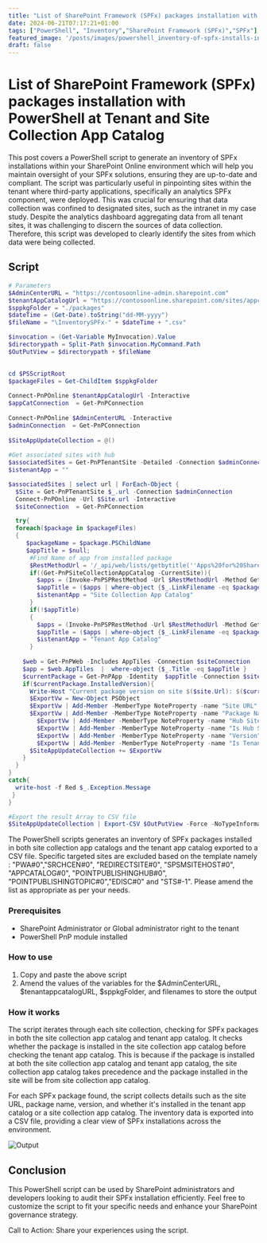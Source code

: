 ```yaml
---
title: "List of SharePoint Framework (SPFx) packages installation with PowerShell at Tenant and Site Collection App Catalog"
date: 2024-06-21T07:17:21+01:00
tags: ["PowerShell", "Inventory","SharePoint Framework (SPFx)","SPFx"]
featured_image: '/posts/images/powershell_inventory-of-spfx-installs-in-sites/example.png'
draft: false
---
```


# List of SharePoint Framework (SPFx) packages installation with PowerShell at Tenant and Site Collection App Catalog

This post covers a PowerShell script to generate an inventory of SPFx installations within your SharePoint Online environment which will help you maintain oversight of your SPFx solutions, ensuring they are up-to-date and compliant. The script was particularly useful in pinpointing sites within the tenant where third-party applications, specifically an analytics SPFx component, were deployed. This was crucial for ensuring that data collection was confined to designated sites, such as the intranet in my case study. Despite the analytics dashboard aggregating data from all tenant sites, it was challenging to discern the sources of data collection. Therefore, this script was developed to clearly identify the sites from which data were being collected.

## Script

```PowerShell
# Parameters
$AdminCenterURL = "https://contosoonline-admin.sharepoint.com"
$tenantAppCatalogUrl = "https://contosoonline.sharepoint.com/sites/appcatalog"
$sppkgFolder = "./packages"
$dateTime = (Get-Date).toString("dd-MM-yyyy")
$fileName = "\InventorySPFx-" + $dateTime + ".csv"

$invocation = (Get-Variable MyInvocation).Value
$directorypath = Split-Path $invocation.MyCommand.Path
$OutPutView = $directorypath + $fileName

 
cd $PSScriptRoot
$packageFiles = Get-ChildItem $sppkgFolder
 
Connect-PnPOnline $tenantAppCatalogUrl -Interactive
$appCatConnection  = Get-PnPConnection
 
Connect-PnPOnline $AdminCenterURL -Interactive
$adminConnection  = Get-PnPConnection
 
$SiteAppUpdateCollection = @()
 
#Get associated sites with hub
$associatedSites = Get-PnPTenantSite -Detailed -Connection $adminConnection  | Where-Object -Property Template -NotIn ("PWA#0","SRCHCEN#0", "REDIRECTSITE#0", "SPSMSITEHOST#0", "APPCATALOG#0", "POINTPUBLISHINGHUB#0", "POINTPUBLISHINGTOPIC#0","EDISC#0", "STS#-1") 
$istenantApp = ""

$associatedSites | select url | ForEach-Object {
  $Site = Get-PnPTenantSite $_.url -Connection $adminConnection
  Connect-PnPOnline -Url $Site.url -Interactive
  $siteConnection  = Get-PnPConnection   

  try{
  foreach($package in $packageFiles)
  {  
     $packageName = $package.PSChildName
     $appTitle = $null;
      #Find Name of app from installed package
      $RestMethodUrl = '/_api/web/lists/getbytitle(''Apps%20for%20SharePoint'')/items?$select=Title,LinkFilename'
      if((Get-PnPSiteCollectionAppCatalog -CurrentSite)){
        $apps = (Invoke-PnPSPRestMethod -Url $RestMethodUrl -Method Get -Connection $siteConnection).Value
        $appTitle = ($apps | where-object {$_.LinkFilename -eq $packageName} | select Title).Title
        $istenantApp = "Site Collection App Catalog"
      }
      if(!$appTitle)
      {
        $apps = (Invoke-PnPSPRestMethod -Url $RestMethodUrl -Method Get -Connection $appCatConnection).Value
        $appTitle = ($apps | where-object {$_.LinkFilename -eq $packageName} | select Title).Title
        $istenantApp = "Tenant App Catalog"
      }
  
    $web = Get-PnPWeb -Includes AppTiles -Connection $siteConnection
    $app = $web.AppTiles  |  where-object {$_.Title -eq $appTitle }
    $currentPackage = Get-PnPApp -Identity  $appTitle -Connection $siteConnection
    if($currentPackage.InstalledVersion){
      Write-Host "Current package version on site $($site.Url): $($currentPackage.InstalledVersion)"
      $ExportVw = New-Object PSObject
      $ExportVw | Add-Member -MemberType NoteProperty -name "Site URL" -value $Site.url
      $ExportVw | Add-Member -MemberType NoteProperty -name "Package Name" -value $packageName
        $ExportVw | Add-Member -MemberType NoteProperty -name "Hub Site Name" -value  (get-pnphubsite -identity $Site.HubSiteId.Guid).title
        $ExportVw | Add-Member -MemberType NoteProperty -name "Is Hub Site" -value $Site.IsHubSite
        $ExportVw | Add-Member -MemberType NoteProperty -name "Version" -value $currentPackage.InstalledVersion
        $ExportVw | Add-Member -MemberType NoteProperty -name "Is Tenant" -value $istenantApp
      $SiteAppUpdateCollection += $ExportVw
    }
  }
}
catch{
  write-host -f Red $_.Exception.Message
 }
}

#Export the result Array to CSV file
$SiteAppUpdateCollection | Export-CSV $OutPutView -Force -NoTypeInformation
```

The PowerShell scripts generates an inventory of SPFx packages installed in both site collection app catalogs and the tenant app catalog exported to a CSV file.
Specific targeted sites are excluded based on the template namely : "PWA#0","SRCHCEN#0", "REDIRECTSITE#0", "SPSMSITEHOST#0", "APPCATALOG#0", "POINTPUBLISHINGHUB#0", "POINTPUBLISHINGTOPIC#0","EDISC#0" and "STS#-1". Please amend the list as appropriate as per your needs.

### Prerequisites

* SharePoint Administrator or Global administrator right to the tenant
* PowerShell PnP module installed

### How to use

1. Copy and paste the above script
2. Amend the values of the variables for the $AdminCenterURL, $tenantappcatalogURL, $sppkgFolder, and filenames to store the output

### How it works

The script iterates through each site collection, checking for SPFx packages in both the site collection app catalog and tenant app catalog. It checks whether the package is installed in the site collection app catalog before checking the tenant app catalog. This is because if the package is installed at both the site collection app catalog and tenant app catalog, the site collection app catalog takes precedence and the package installed in the site will be from site collection app catalog. 

For each SPFx package found, the script collects details such as the site URL, package name, version, and whether it's installed in the tenant app catalog or a site collection app catalog. The inventory data is exported into a CSV file, providing a clear view of SPFx installations across the environment.

![Output](../images/powershell_inventory-of-spfx-installs-in-sites/example.png)

## Conclusion

This PowerShell script can be used by SharePoint administrators and developers looking to audit their SPFx installation efficiently. Feel free to customize the script to fit your specific needs and enhance your SharePoint governance strategy.

Call to Action: Share your experiences using the script.